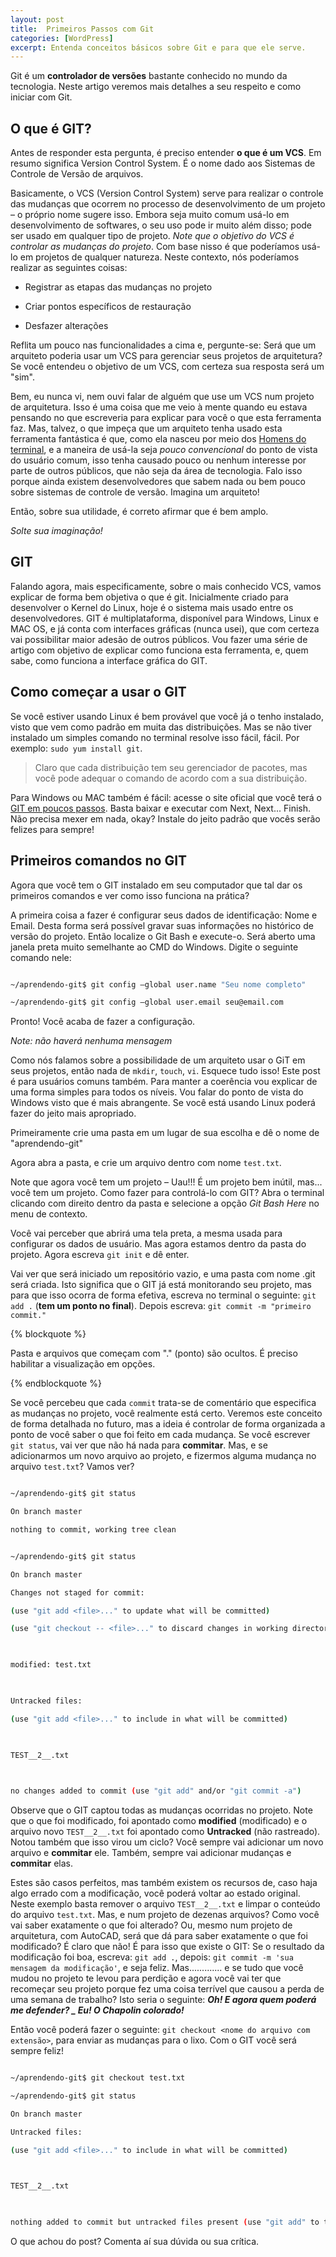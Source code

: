 ```yaml
---
layout: post
title:  Primeiros Passos com Git
categories: [WordPress]
excerpt: Entenda conceitos básicos sobre Git e para que ele serve.
---
```


Git é um **controlador de versões** bastante conhecido no mundo da tecnologia. Neste artigo veremos mais detalhes a seu respeito e como iniciar com Git.

  

## O que é GIT?

  

Antes de responder esta pergunta, é preciso entender **o que é um VCS**. Em resumo significa Version Control System. É o nome dado aos Sistemas de Controle de Versão de arquivos.

  

Basicamente, o VCS (Version Control System) serve para realizar o controle das mudanças que ocorrem no processo de desenvolvimento de um projeto – o próprio nome sugere isso. Embora seja muito comum usá-lo em desenvolvimento de softwares, o seu uso pode ir muito além disso; pode ser usado em qualquer tipo de projeto. *Note que o objetivo do VCS é controlar as mudanças do projeto*. Com base nisso é que poderíamos usá-lo em projetos de qualquer natureza. Neste contexto, nós poderíamos realizar as seguintes coisas:

  

* Registrar as etapas das mudanças no projeto

* Criar pontos específicos de restauração

* Desfazer alterações

  
  

Reflita um pouco nas funcionalidades a cima e, pergunte-se: Será que um arquiteto poderia usar um VCS para gerenciar seus projetos de arquitetura? Se você entendeu o objetivo de um VCS, com certeza sua resposta será um "sim".

  

Bem, eu nunca vi, nem ouvi falar de alguém que use um VCS num projeto de arquitetura. Isso é uma coisa que me veio à mente quando eu estava pensando no que escreveria para explicar para você o que esta ferramenta faz. Mas, talvez, o que impeça que um arquiteto tenha usado esta ferramenta fantástica é que, como ela nasceu por meio dos [Homens do terminal](https://en.wikipedia.org/wiki/Revision_Control_System), e a maneira de usá-la seja *pouco convencional* do ponto de vista do usuário comum, isso tenha causado pouco ou nenhum interesse por parte de outros públicos, que não seja da área de tecnologia. Falo isso porque ainda existem desenvolvedores que sabem nada ou bem pouco sobre sistemas de controle de versão. Imagina um arquiteto!

  

Então, sobre sua utilidade, é correto afirmar que é bem amplo.

*Solte sua imaginação!*

  

## GIT

  

Falando agora, mais especificamente, sobre o mais conhecido VCS, vamos explicar de forma bem objetiva o que é git. Inicialmente criado para desenvolver o Kernel do Linux, hoje é o sistema mais usado entre os desenvolvedores. GIT é multiplataforma, disponível para Windows, Linux e MAC OS, e já conta com interfaces gráficas (nunca usei), que com certeza vai possibilitar maior adesão de outros públicos. Vou fazer uma série de artigo com objetivo de explicar como funciona esta ferramenta, e, quem sabe, como funciona a interface gráfica do GIT.

  

## Como começar a usar o GIT

  

Se você estiver usando Linux é bem provável que você já o tenho instalado, visto que vem como padrão em muita das distribuições. Mas se não tiver instalado um simples comando no terminal resolve isso fácil, fácil. Por exemplo: `sudo yum install git`.


> Claro que cada distribuição tem seu gerenciador de pacotes, mas você
> pode adequar o comando de acordo com a sua distribuição.

  

Para Windows ou MAC também é fácil: acesse o site oficial que você terá o [GIT em poucos passos](https://git-scm.com/downloads). Basta baixar e executar com Next, Next... Finish. Não precisa mexer em nada, okay? Instale do jeito padrão que vocês serão felizes para sempre!

  

  

## Primeiros comandos no GIT

  

Agora que você tem o GIT instalado em seu computador que tal dar os primeiros comandos e ver como isso funciona na prática?

  

A primeira coisa a fazer é configurar seus dados de identificação: Nome e Email. Desta forma será possível gravar suas informações no histórico de versão do projeto. Então localize o Git Bash e execute-o. Será aberto uma janela preta muito semelhante ao CMD do Windows. Digite o seguinte comando nele:

  

``` bash

~/aprendendo-git$ git config –global user.name "Seu nome completo"

~/aprendendo-git$ git config –global user.email seu@email.com

```

  

Pronto! Você acaba de fazer a configuração.

*Note: não haverá nenhuma mensagem*

  

Como nós falamos sobre a possibilidade de um arquiteto usar o GiT em seus projetos, então nada de `mkdir`, `touch`, `vi`. Esquece tudo isso! Este post é para usuários comuns também. Para manter a coerência vou explicar de uma forma simples para todos os níveis. Vou falar do ponto de vista do Windows visto que é mais abrangente. Se você está usando Linux poderá fazer do jeito mais apropriado.

  

Primeiramente crie uma pasta em um lugar de sua escolha e dê o nome de "aprendendo-git"

  

Agora abra a pasta, e crie um arquivo dentro com nome `test.txt`.

  

  

  

Note que agora você tem um projeto – Uau!!! É um projeto bem inútil, mas... você tem um projeto. Como fazer para controlá-lo com GIT? Abra o terminal clicando com direito dentro da pasta e selecione a opção *Git Bash Here* no menu de contexto.

  

  

Você vai perceber que abrirá uma tela preta, a mesma usada para configurar os dados de usuário. Mas agora estamos dentro da pasta do projeto. Agora escreva `git init` e dê enter.

  

Vai ver que será iniciado um repositório vazio, e uma pasta com nome .git será criada. Isto significa que o GIT já está monitorando seu projeto, mas para que isso ocorra de forma efetiva, escreva no terminal o seguinte: `git add .` (**tem um ponto no final**). Depois escreva: `git commit -m "primeiro commit."`

{% blockquote %}

Pasta e arquivos que começam com "." (ponto) são ocultos. É preciso habilitar a visualização em opções.

{% endblockquote %}

  

Se você percebeu que cada `commit` trata-se de comentário que especifica as mudanças no projeto, você realmente está certo. Veremos este conceito de forma detalhada no futuro, mas a ideia é controlar de forma organizada a ponto de você saber o que foi feito em cada mudança. Se você escrever `git status`, vai ver que não há nada para **commitar**. Mas, e se adicionarmos um novo arquivo ao projeto, e fizermos alguma mudança no arquivo `test.txt`? Vamos ver?

``` bash

~/aprendendo-git$ git status

On branch master

nothing to commit, working tree clean

```

``` bash

~/aprendendo-git$ git status

On branch master

Changes not staged for commit:

(use "git add <file>..." to update what will be committed)

(use "git checkout -- <file>..." to discard changes in working directory)

  

modified: test.txt

  

Untracked files:

(use "git add <file>..." to include in what will be committed)

  

TEST__2__.txt

  

no changes added to commit (use "git add" and/or "git commit -a")

```

  

Observe que o GIT captou todas as mudanças ocorridas no projeto. Note que o que foi modificado, foi apontado como **modified** (modificado) e o arquivo novo `TEST__2__.txt` foi apontado como **Untracked** (não rastreado). Notou também que isso virou um ciclo? Você sempre vai adicionar um novo arquivo e **commitar** ele. Também, sempre vai adicionar mudanças e **commitar** elas.

  
  

Estes são casos perfeitos, mas também existem os recursos de, caso haja algo errado com a modificação, você poderá voltar ao estado original. Neste exemplo basta remover o arquivo `TEST__2__.txt` e limpar o conteúdo do arquivo `test.txt`. Mas, e num projeto de dezenas arquivos? Como você vai saber exatamente o que foi alterado? Ou, mesmo num projeto de arquitetura, com AutoCAD, será que dá para saber exatamente o que foi modificado? É claro que não! É para isso que existe o GIT: Se o resultado da modificação foi boa, escreva: `git add .`, depois: `git commit -m 'sua mensagem da modificação'`, e seja feliz. Mas............. e se tudo que você mudou no projeto te levou para perdição e agora você vai ter que recomeçar seu projeto porque fez uma coisa terrível que causou a perda de uma semana de trabalho? Isto seria o seguinte: ***Oh! E agora quem poderá me defender? _ Eu! O Chapolin colorado!***

Então você poderá fazer o seguinte: `git checkout <nome do arquivo com extensão>`, para enviar as mudanças para o lixo. Com o GIT você será sempre feliz!

  

``` bash

~/aprendendo-git$ git checkout test.txt

~/aprendendo-git$ git status

On branch master

Untracked files:

(use "git add <file>..." to include in what will be committed)

  

TEST__2__.txt

  

nothing added to commit but untracked files present (use "git add" to track)

```

O que achou do post? Comenta aí sua dúvida ou sua crítica.
<!--stackedit_data:
eyJoaXN0b3J5IjpbLTYzNDAwODAwM119
-->